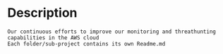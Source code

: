 # Description
	Our continuous efforts to improve our monitoring and threathunting capabilities in the AWS cloud
	Each folder/sub-project contains its own Readme.md